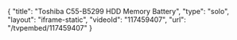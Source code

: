 {
    "title": "Toshiba C55-B5299 HDD Memory Battery",
    "type": "solo",
    "layout": "iframe-static",
    "videoId": "117459407",
    "url": "\/tvpembed\/117459407"
}